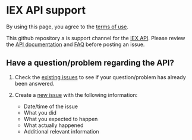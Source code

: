 # IEX API support
By using this page, you agree to the [terms of use](https://iextrading.com/api-terms/).

This github repository a is support channel for the [IEX API](https://iextrading.com/developer/). Please review the [API documentation](https://iextrading.com/developer/docs/) and [FAQ](https://iextrading.com/developer/#faq) before posting an issue.

## Have a question/problem regarding the API?

1. Check the [existing issues](https://github.com/iexg/IEX-API/issues?utf8=%E2%9C%93&q=is%3Aissue%20) to see if your question/problem has already been answered.
2. Create a [new issue](https://github.com/iexg/IEX-API/issues/new) with the following information:

   * Date/time of the issue
   * What you did
   * What you expected to happen
   * What actually happened
   * Additional relevant information
